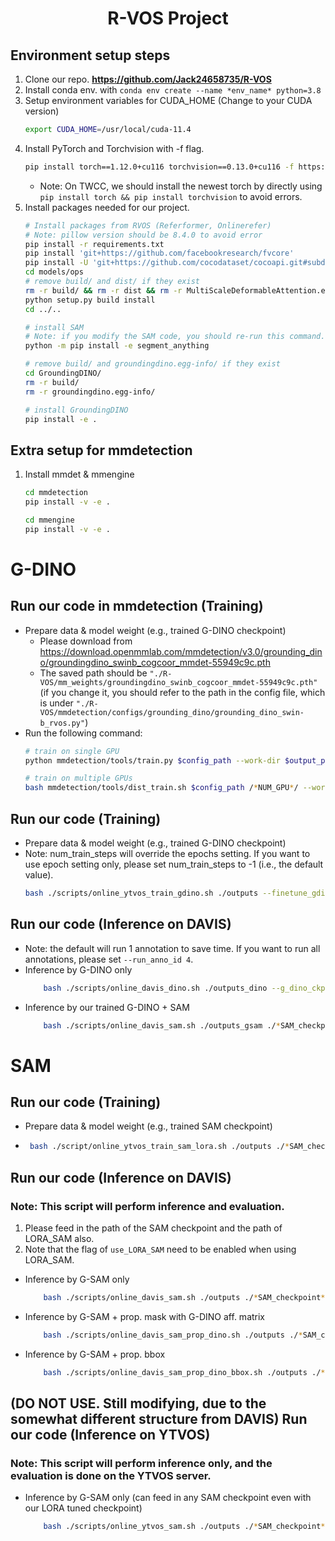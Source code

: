 
<div align="center">
<h1>
<b>
R-VOS Project 
</b>
</h1>
</div>

## Environment setup steps
1. Clone our repo. **https://github.com/Jack24658735/R-VOS**
2. Install conda env. with `conda env create --name *env_name* python=3.8`
3. Setup environment variables for CUDA_HOME (Change to your CUDA version)
    ```bash
    export CUDA_HOME=/usr/local/cuda-11.4
    ```
4. Install PyTorch and Torchvision with -f flag.
    ```bash
    pip install torch==1.12.0+cu116 torchvision==0.13.0+cu116 -f https://download.pytorch.org/whl/torch_stable.html
    ```
    * Note: On TWCC, we should install the newest torch by directly using `pip install torch && pip install torchvision` to avoid errors.
5. Install packages needed for our project.
    ``` bash
    # Install packages from RVOS (Referformer, Onlinerefer)
    # Note: pillow version should be 8.4.0 to avoid error
    pip install -r requirements.txt
    pip install 'git+https://github.com/facebookresearch/fvcore' 
    pip install -U 'git+https://github.com/cocodataset/cocoapi.git#subdirectory=PythonAPI'
    cd models/ops
    # remove build/ and dist/ if they exist
    rm -r build/ && rm -r dist && rm -r MultiScaleDeformableAttention.egg-info/
    python setup.py build install
    cd ../..

    # install SAM
    # Note: if you modify the SAM code, you should re-run this command.
    python -m pip install -e segment_anything
    
    # remove build/ and groundingdino.egg-info/ if they exist
    cd GroundingDINO/
    rm -r build/
    rm -r groundingdino.egg-info/

    # install GroundingDINO
    pip install -e .
    ```
## Extra setup for mmdetection
1. Install mmdet & mmengine
    ```bash
    cd mmdetection
    pip install -v -e .
    ```
    ```bash
    cd mmengine
    pip install -v -e .
    ```

# G-DINO

## Run our code in mmdetection (Training)
* Prepare data & model weight (e.g., trained G-DINO checkpoint)
    * Please download from https://download.openmmlab.com/mmdetection/v3.0/grounding_dino/groundingdino_swinb_cogcoor_mmdet-55949c9c.pth
    * The saved path should be `"./R-VOS/mm_weights/groundingdino_swinb_cogcoor_mmdet-55949c9c.pth"` (if you change it, you should refer to the path in the config file, which is under `"./R-VOS/mmdetection/configs/grounding_dino/grounding_dino_swin-b_rvos.py"`)
* Run the following command:
    ```bash
    # train on single GPU
    python mmdetection/tools/train.py $config_path --work-dir $output_path --auto-scale-lr

    # train on multiple GPUs
    bash mmdetection/tools/dist_train.sh $config_path /*NUM_GPU*/ --work-dir $output_path --auto-scale-lr
    ```

## Run our code (Training)
* Prepare data & model weight (e.g., trained G-DINO checkpoint)
* Note: num_train_steps will override the epochs setting. If you want to use epoch setting only, please set num_train_steps to -1 (i.e., the default value).
    ```bash
    bash ./scripts/online_ytvos_train_gdino.sh ./outputs --finetune_gdino_mode --batch_size 1 --epochs 1 --num_train_steps 10
    ```

## Run our code (Inference on DAVIS)
* Note: the default will run 1 annotation to save time. If you want to run all annotations, please set `--run_anno_id 4`.
* Inference by G-DINO only
    ```bash
        bash ./scripts/online_davis_dino.sh ./outputs_dino --g_dino_ckpt_path ./checkpoint.pth --use_trained_gdino
    ```
* Inference by our trained G-DINO + SAM
    ```bash
        bash ./scripts/online_davis_sam.sh ./outputs_gsam ./*SAM_checkpoint*/ --use_trained_gdino --g_dino_ckpt_path ./*GDINO_checkpoint*/ 
    ```

# SAM
## Run our code (Training)
* Prepare data & model weight (e.g., trained SAM checkpoint)
*  ```bash
    bash ./script/online_ytvos_train_sam_lora.sh ./outputs ./*SAM_checkpoint*/
    ```

## Run our code (Inference on DAVIS)
### Note: This script will perform inference and evaluation.
1. Please feed in the path of the SAM checkpoint and the path of LORA_SAM also.
2. Note that the flag of `use_LORA_SAM` need to be enabled when using LORA_SAM.
* Inference by G-SAM only
    ```bash
        bash ./scripts/online_davis_sam.sh ./outputs ./*SAM_checkpoint*/ --use_LORA_SAM --lora_sam_ckpt_path ./*LORA_SAM_checkpoint*/
    ```
* Inference by G-SAM + prop. mask with G-DINO aff. matrix
    ```bash
        bash ./scripts/online_davis_sam_prop_dino.sh ./outputs ./*SAM_checkpoint*/
    ```
* Inference by G-SAM + prop. bbox
    ```bash
        bash ./scripts/online_davis_sam_prop_dino_bbox.sh ./outputs ./*SAM_checkpoint*/
    ```
## (DO NOT USE. Still modifying, due to the somewhat different structure from DAVIS) Run our code (Inference on YTVOS)
### Note: This script will perform inference only, and the evaluation is done on the YTVOS server.
* Inference by G-SAM only (can feed in any SAM checkpoint even with our LORA tuned checkpoint)
    ```bash
        bash ./scripts/online_ytvos_sam.sh ./outputs ./*SAM_checkpoint*/
    ```
